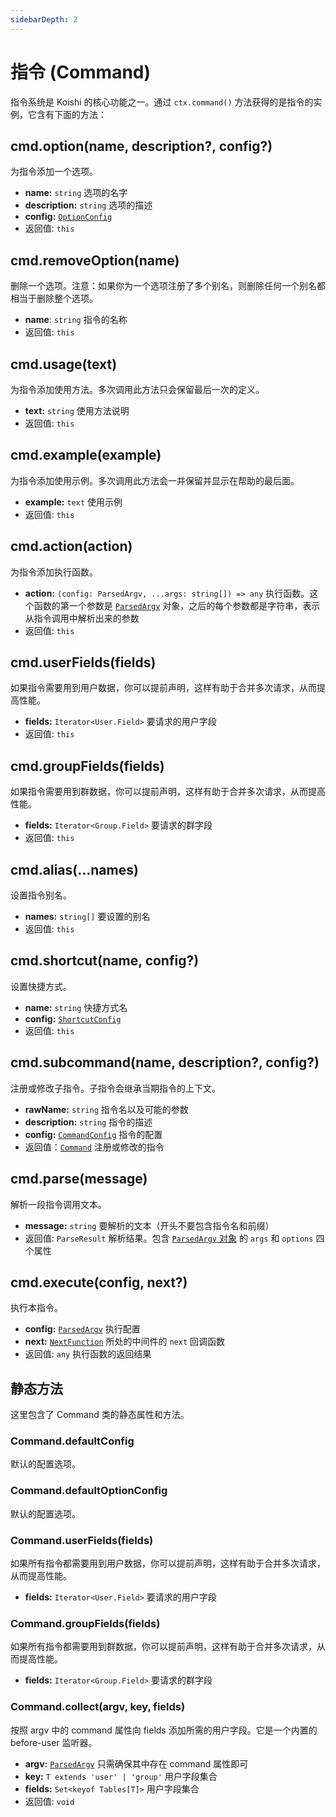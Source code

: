 ```yaml
---
sidebarDepth: 2
---
```


# 指令 (Command)

指令系统是 Koishi 的核心功能之一。通过 `ctx.command()` 方法获得的是指令的实例，它含有下面的方法：

## cmd.option(name, description?, config?)

为指令添加一个选项。

- **name:** `string` 选项的名字
- **description:** `string` 选项的描述
- **config:** [`OptionConfig`](../guide/command.md#optionconfig-对象)
- 返回值: `this`

## cmd.removeOption(name)

删除一个选项。注意：如果你为一个选项注册了多个别名，则删除任何一个别名都相当于删除整个选项。

- **name**: `string` 指令的名称
- 返回值: `this`

## cmd.usage(text)

为指令添加使用方法。多次调用此方法只会保留最后一次的定义。

- **text:** `string` 使用方法说明
- 返回值: `this`

## cmd.example(example)

为指令添加使用示例。多次调用此方法会一并保留并显示在帮助的最后面。

- **example:** `text` 使用示例
- 返回值: `this`

## cmd.action(action)

为指令添加执行函数。

- **action:** `(config: ParsedArgv, ...args: string[]) => any` 执行函数。这个函数的第一个参数是 [`ParsedArgv`](../guide/command.md#parsedargv-对象) 对象，之后的每个参数都是字符串，表示从指令调用中解析出来的参数
- 返回值: `this`

## cmd.userFields(fields)

如果指令需要用到用户数据，你可以提前声明，这样有助于合并多次请求，从而提高性能。

- **fields:** `Iterator<User.Field>` 要请求的用户字段
- 返回值: `this`

## cmd.groupFields(fields)

如果指令需要用到群数据，你可以提前声明，这样有助于合并多次请求，从而提高性能。

- **fields:** `Iterator<Group.Field>` 要请求的群字段
- 返回值: `this`

## cmd.alias(...names)

设置指令别名。

- **names:** `string[]` 要设置的别名
- 返回值: `this`

## cmd.shortcut(name, config?)

设置快捷方式。

- **name:** `string` 快捷方式名
- **config:** [`ShortcutConfig`](../guide/command.md#shortcutconfig-对象)
- 返回值: `this`

## cmd.subcommand(name, description?, config?)

注册或修改子指令。子指令会继承当期指令的上下文。

- **rawName:** `string` 指令名以及可能的参数
- **description:** `string` 指令的描述
- **config:** [`CommandConfig`](./command.md#commandconfig) 指令的配置
- 返回值：[`Command`](./command.md) 注册或修改的指令

## cmd.parse(message)

解析一段指令调用文本。

- **message:** `string` 要解析的文本（开头不要包含指令名和前缀）
- 返回值: `ParseResult` 解析结果。包含 [`ParsedArgv` 对象](../guide/command.md#parsedargv-对象) 的 `args` 和 `options` 四个属性

## cmd.execute(config, next?)

执行本指令。

- **config:** [`ParsedArgv`](../guide/command.md#parsedargv-对象) 执行配置
- **next:** [`NextFunction`](../guide/message.md#中间件) 所处的中间件的 `next` 回调函数
- 返回值: `any` 执行函数的返回结果

## 静态方法

这里包含了 Command 类的静态属性和方法。

### Command.defaultConfig

默认的配置选项。

### Command.defaultOptionConfig

默认的配置选项。

### Command.userFields(fields)

如果所有指令都需要用到用户数据，你可以提前声明，这样有助于合并多次请求，从而提高性能。

- **fields:** `Iterator<User.Field>` 要请求的用户字段

### Command.groupFields(fields)

如果所有指令都需要用到群数据，你可以提前声明，这样有助于合并多次请求，从而提高性能。

- **fields:** `Iterator<Group.Field>` 要请求的群字段

### Command.collect(argv, key, fields)

按照 argv 中的 command 属性向 fields 添加所需的用户字段。它是一个内置的 before-user 监听器。

- **argv:** [`ParsedArgv`](../guide/command.md#parsedargv-对象) 只需确保其中存在 command 属性即可
- **key:** `T extends 'user' | 'group'` 用户字段集合
- **fields:** `Set<keyof Tables[T]>` 用户字段集合
- 返回值: `void`
